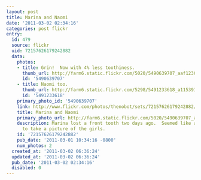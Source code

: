 ```yaml
---
layout: post
title: Marina and Naomi
date: '2011-03-02 02:34:16'
categories: post flickr
entry:
  id: 479
  source: flickr
  uid: 72157626179242882
  data:
    photos:
    - title: Grin!  Now with 4% less toothiness.
      thumb_url: http://farm6.static.flickr.com/5020/5490639707_aaf1236079_s.jpg
      id: '5490639707'
    - title: Naomi too.
      thumb_url: http://farm6.static.flickr.com/5298/5491233618_a115391030_s.jpg
      id: '5491233618'
    primary_photo_id: '5490639707'
    link: http://www.flickr.com/photos/thenobot/sets/72157626179242882/
    title: Marina and Naomi
    primary_photo_url: http://farm6.static.flickr.com/5020/5490639707_aaf1236079_m.jpg
    description: Marina lost a front tooth two days ago.  Seemed like a good time
      to take a picture of the girls.
    id: '72157626179242882'
    pub_date: '2011-03-01 10:34:16 -0800'
    num_photos: 2
  created_at: '2011-03-02 06:36:24'
  updated_at: '2011-03-02 06:36:24'
  pub_date: '2011-03-02 02:34:16'
  disabled: 0
---
```

